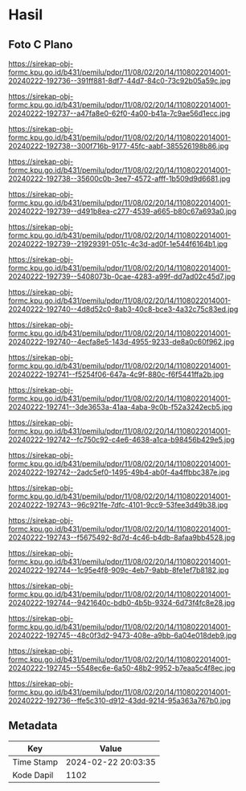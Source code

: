 # Hasil

## Foto C Plano

https://sirekap-obj-formc.kpu.go.id/b431/pemilu/pdpr/11/08/02/20/14/1108022014001-20240222-192736--391ff881-8df7-44d7-84c0-73c92b05a59c.jpg

https://sirekap-obj-formc.kpu.go.id/b431/pemilu/pdpr/11/08/02/20/14/1108022014001-20240222-192737--a47fa8e0-62f0-4a00-b41a-7c9ae56d1ecc.jpg

https://sirekap-obj-formc.kpu.go.id/b431/pemilu/pdpr/11/08/02/20/14/1108022014001-20240222-192738--300f716b-9177-45fc-aabf-385526198b86.jpg

https://sirekap-obj-formc.kpu.go.id/b431/pemilu/pdpr/11/08/02/20/14/1108022014001-20240222-192738--35600c0b-3ee7-4572-afff-1b509d9d6681.jpg

https://sirekap-obj-formc.kpu.go.id/b431/pemilu/pdpr/11/08/02/20/14/1108022014001-20240222-192739--d491b8ea-c277-4539-a665-b80c67a693a0.jpg

https://sirekap-obj-formc.kpu.go.id/b431/pemilu/pdpr/11/08/02/20/14/1108022014001-20240222-192739--21929391-051c-4c3d-ad0f-1e544f6164b1.jpg

https://sirekap-obj-formc.kpu.go.id/b431/pemilu/pdpr/11/08/02/20/14/1108022014001-20240222-192739--5408073b-0cae-4283-a99f-dd7ad02c45d7.jpg

https://sirekap-obj-formc.kpu.go.id/b431/pemilu/pdpr/11/08/02/20/14/1108022014001-20240222-192740--4d8d52c0-8ab3-40c8-bce3-4a32c75c83ed.jpg

https://sirekap-obj-formc.kpu.go.id/b431/pemilu/pdpr/11/08/02/20/14/1108022014001-20240222-192740--4ecfa8e5-143d-4955-9233-de8a0c60f962.jpg

https://sirekap-obj-formc.kpu.go.id/b431/pemilu/pdpr/11/08/02/20/14/1108022014001-20240222-192741--f5254f06-647a-4c9f-880c-f6f5441ffa2b.jpg

https://sirekap-obj-formc.kpu.go.id/b431/pemilu/pdpr/11/08/02/20/14/1108022014001-20240222-192741--3de3653a-41aa-4aba-9c0b-f52a3242ecb5.jpg

https://sirekap-obj-formc.kpu.go.id/b431/pemilu/pdpr/11/08/02/20/14/1108022014001-20240222-192742--fc750c92-c4e6-4638-a1ca-b98456b429e5.jpg

https://sirekap-obj-formc.kpu.go.id/b431/pemilu/pdpr/11/08/02/20/14/1108022014001-20240222-192742--2adc5ef0-1495-49b4-ab0f-4a4ffbbc387e.jpg

https://sirekap-obj-formc.kpu.go.id/b431/pemilu/pdpr/11/08/02/20/14/1108022014001-20240222-192743--96c921fe-7dfc-4101-9cc9-53fee3d49b38.jpg

https://sirekap-obj-formc.kpu.go.id/b431/pemilu/pdpr/11/08/02/20/14/1108022014001-20240222-192743--f5675492-8d7d-4c46-b4db-8afaa9bb4528.jpg

https://sirekap-obj-formc.kpu.go.id/b431/pemilu/pdpr/11/08/02/20/14/1108022014001-20240222-192744--1c95e4f8-909c-4eb7-9abb-8fe1ef7b8182.jpg

https://sirekap-obj-formc.kpu.go.id/b431/pemilu/pdpr/11/08/02/20/14/1108022014001-20240222-192744--9421640c-bdb0-4b5b-9324-6d73f4fc8e28.jpg

https://sirekap-obj-formc.kpu.go.id/b431/pemilu/pdpr/11/08/02/20/14/1108022014001-20240222-192745--48c0f3d2-9473-408e-a9bb-6a04e018deb9.jpg

https://sirekap-obj-formc.kpu.go.id/b431/pemilu/pdpr/11/08/02/20/14/1108022014001-20240222-192745--5548ec6e-6a50-48b2-9952-b7eaa5c4f8ec.jpg

https://sirekap-obj-formc.kpu.go.id/b431/pemilu/pdpr/11/08/02/20/14/1108022014001-20240222-192736--ffe5c310-d912-43dd-9214-95a363a767b0.jpg


## Metadata

| Key        | Value               |
| ---------- | ------------------- |
| Time Stamp | 2024-02-22 20:03:35 |
| Kode Dapil | 1102                |



